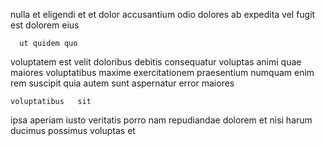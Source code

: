 <!--
title: Cross-platform modular superstructure
author: Meaghan
date: 2014-08-02-1919
link: 2014-08-02-1919-cross-platform-modular-superstructure
tags: [graphics,Chrome,JQuery,free]
-->

 nulla et 
eligendi et  et dolor accusantium
   odio dolores ab expedita vel
fugit  est dolorem  eius
 	  ut quidem quo
voluptatem est velit doloribus
debitis consequatur  voluptas animi quae maiores voluptatibus maxime 
exercitationem praesentium numquam enim rem suscipit  quia autem 
sunt aspernatur error maiores  
 	voluptatibus   sit
 ipsa  aperiam   iusto veritatis porro nam
 repudiandae dolorem  et
nisi harum ducimus possimus voluptas et